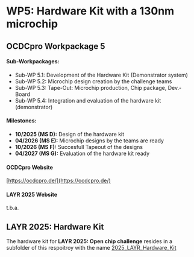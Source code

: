 # WP5: Hardware Kit with a 130nm microchip

## OCDCpro Workpackage 5

#### Sub-Workpackages:
* Sub-WP 5.1: Development of the Hardware Kit (Demonstrator system)
* Sub-WP 5.2: Microchip design creation by the challenge teams
* Sub-WP 5.3: Tape-Out: Microchip production, Chip package, Dev.-Board
* Sub-WP 5.4: Integration and evaluation of the hardware kit (demonstrator)

#### Milestones:

* **10/2025 (MS D):** Design of the hardware kit
* **04/2026 (MS E):** Microchip designs by the teams are ready
* **10/2026 (MS F):** Succesfull Tapeout of the designs
* **04/2027 (MS G):** Evaluation of the hardware kit ready

#### OCDCpro Website

[https://ocdcpro.de/](https://ocdcpro.de/)

#### LAYR 2025 Website

t.b.a.

## LAYR 2025: Hardware Kit

The hardware kit for **LAYR 2025: Open chip challenge** resides in a subfolder of this respoitroy with the name [2025_LAYR_Hardware_Kit](https://github.com/OCDCpro/WP5/tree/main/2025_LAYR_Hardware_Kit)

